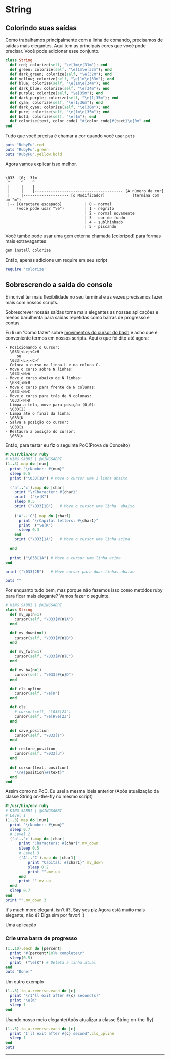 # String

## Colorindo suas saídas
Como trabalhamos principalmente com a linha de comando, precisamos de sáidas mais elegantes. Aqui tem as principais cores que você pode precisar. Você pode adicionar esse conjunto.

```ruby
class String
  def red; colorize(self, "\e[1m\e[31m"); end
  def green; colorize(self, "\e[1m\e[32m"); end
  def dark_green; colorize(self, "\e[32m"); end
  def yellow; colorize(self, "\e[1m\e[33m"); end
  def blue; colorize(self, "\e[1m\e[34m"); end
  def dark_blue; colorize(self, "\e[34m"); end
  def purple; colorize(self, "\e[35m"); end
  def dark_purple; colorize(self, "\e[1;35m"); end
  def cyan; colorize(self, "\e[1;36m"); end
  def dark_cyan; colorize(self, "\e[36m"); end
  def pure; colorize(self, "\e[1m\e[35m"); end
  def bold; colorize(self, "\e[1m"); end
  def colorize(text, color_code) "#{color_code}#{text}\e[0m" end
end
```
Tudo que você precisa é chamar a cor quando você usar ```puts```

```ruby
puts "RubyFu".red
puts "RubyFu".green
puts "RubyFu".yellow.bold
```
Agora vamos explicar isso melhor.

```

\033  [0;  31m
 ^     ^    ^    
 |     |    |
 |     |    |--------------------------------------- [A número da cor]
 |     |-------------------- [o Modificador]            (termina com um "m")
 |-- [Caractere escapado]          | 0 - normal                     
     (você pode usar "\e")         | 1 - negrito
                                   | 2 - normal novamente
                                   | 3 - cor de fundo
                                   | 4 - sublhinhado
                                   | 5 - piscando
```

Você també pode usar uma gem externa chamada [colorized] para formas mais extravagantes

```
gem install colorize
```
Então, apenas adicione um require em seu script

```ruby
require 'colorize'
```

## Sobrescrendo a saída do console
É incrível ter mais flexibilidade no seu terminal e às vezes precisamos fazer mais com nossos scripts.

Sobrescrever nossás saídas torna mais elegantes as nossas aplicações e menos barulhenta para saídas repetidas como barras de progresso e contas.

Eu li um 'Como fazer' sobre [movimentos do cursor do bash][2] e acho que é conveniente termos em nossos scripts.
Aqui o que foi dito até agora:

```
- Posicionando o Cursor:
  \033[<L>;<C>H
     ou
  \033[<L>;<C>f
  Coloca o curso na linha L e na coluna C.
- Move o curso sobre N linhas:
  \033[<N>A
- Move o curso abaixo de N linhas:
  \033[<N>B
- Move o curso para frente de N colunas:
  \033[<N>C
- Move o curso para trás de N colunas:
  \033[<N>D
- Limpa a tela, move para posição (0,0):
  \033[2J
- Limpa até o final da linha:
  \033[K
- Salva a posição do cursor:
  \033[s
- Restaura a posição do cursor:
  \033[u
```
Então, para testar eu fiz o seguinte PoC(Prova de Conceito)

```ruby
#!/usr/bin/env ruby
# KING SABRI | @KINGSABRI
(1..3).map do |num|
  print "\rNumber: #{num}"
  sleep 0.5
  print ("\033[1B")	# Move o cursor uma 1 linha abaixo
  
  ('a'..'c').map do |char|
    print "\rCharacter: #{char}"
    print  ("\e[K")
    sleep 0.5
    print ("\033[1B")	# Move o cursor uma linha  abaixo
    
    ('A'..'C').map do |char1|
      print "\rCapital letters: #{char1}"
      print  ("\e[K")
      sleep 0.3
    end
    print ("\033[1A")	# Move o cursor uma linha acima
    
  end

  print ("\033[1A")	# Move o cursor uma linha acima
end

print ("\033[2B")	# Move cursor para duas linhas abaixo

puts ""
```
Por enquanto tudo bem, mas porque não fazemos isso como metódos ruby para ficar mais elegante? Vamos fazer o seguinte.

```ruby
# KING SABRI | @KINGSABRI
class String
  def mv_up(n=1)
    cursor(self, "\033[#{n}A")
  end

  def mv_down(n=1)
    cursor(self, "\033[#{n}B")
  end

  def mv_fw(n=1)
    cursor(self, "\033[#{n}C")
  end

  def mv_bw(n=1)
    cursor(self, "\033[#{n}D")
  end

  def cls_upline
    cursor(self, "\e[K")
  end

  def cls
    # cursor(self, "\033[2J")
    cursor(self, "\e[H\e[2J")
  end

  def save_position
    cursor(self, "\033[s")
  end

  def restore_position
    cursor(self, "\033[u")
  end

  def cursor(text, position)
    "\r#{position}#{text}"
  end
end
```
Assim como no PoC, Eu usei a mesma ideia anterior (Após atualização da classe String on-the-fly no mesmo script)

```ruby
#!/usr/bin/env ruby
# KING SABRI | @KINGSABRI
# Level 1
(1..3).map do |num|
  print "\rNumber: #{num}"
  sleep 0.7
  # Level 2
  ('a'..'c').map do |char|
      print "Characters: #{char}".mv_down
      sleep 0.5
      # Level 3
      ('A'..'C').map do |char1|
          print "Capital: #{char1}".mv_down
          sleep 0.2
          print "".mv_up
      end
      print "".mv_up
  end
  sleep 0.7
end
print "".mv_down 3
```
It's much more elegant, isn't it?, Say yes plz
Agora está muito mais elegante, não é? Diga sim por favor! :)

Uma aplicação
### Crie uma barra de progresso

```ruby
(1..10).each do |percent|
  print "#{percent*10}% complete\r"
  sleep(0.5)
  print  ("\e[K") # Deleta a linha atual
end
puts "Done!"
```
Um outro exemplo

```ruby
(1..5).to_a.reverse.each do |c|
  print "\rI'll exit after #{c} second(s)"
  print "\e[K"
  sleep 1
end
```
Usando nosso meio elegante(Após atualizar a classe String on-the-fly)

```ruby
(1..5).to_a.reverse.each do |c|
  print "I'll exit after #{c} second".cls_upline
  sleep 1
end
puts 
```


---
[1]: https://github.com/fazibear/colorize
[2]: http://www.tldp.org/HOWTO/Bash-Prompt-HOWTO/x361.html




